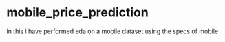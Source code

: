 # mobile_price_prediction
in this i have performed eda on a mobile dataset
using the specs of mobile 
